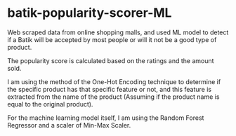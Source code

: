 # batik-popularity-scorer-ML
Web scraped data from online shopping malls, and used ML model to detect if a Batik will be accepted by most people or will it not be a good type of product.

The popularity score is calculated based on the ratings and the amount sold.

I am using the method of the One-Hot Encoding technique to determine if the specific product has that specific feature or not,
and this feature is extracted from the name of the product (Assuming if the product name is equal to the original product).

For the machine learning model itself, I am using the Random Forest Regressor and a scaler of Min-Max Scaler.
